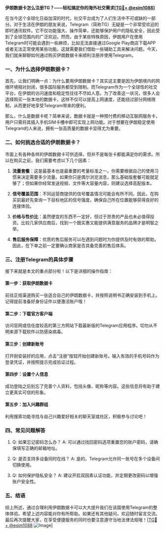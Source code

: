 **伊朗数据卡怎么注册TG？——轻松搞定你的海外社交需求[[TG💪+ @esim1088](https://t.me/s/esim1088)]**

在当今这个全球化日益加深的时代，社交平台成为了人们生活中不可或缺的一部分。对于生活在伊朗的朋友来说，Telegram（简称TG）无疑是一个非常受欢迎的即时通讯软件。它不仅功能强大、操作简单，还能够保护用户的隐私安全，因此受到了全球范围内的广泛欢迎。然而，由于某些特殊原因，伊朗用户在使用Telegram时可能会遇到一些麻烦，比如无法直接通过Google Play商店下载APP或者无法正常使用某些功能。这就需要我们借助一些辅助工具来解决问题。今天，我们就来聊聊如何通过购买伊朗数据卡来顺利注册并使用Telegram。

### 一、为什么选择伊朗数据卡？

首先，让我们明确一点：为什么要用伊朗数据卡？其实这主要是因为伊朗境内的网络环境相对封闭，很多国际服务都受到限制。而Telegram作为一个全球性的社交平台，在伊朗的访问速度和稳定性往往不尽如人意。为了改善这一状况，很多人会选择购买一张本地的数据卡，这样不仅可以提高上网速度，还能绕过部分网络限制，从而更好地享受Telegram带来的便利。

那么，什么是数据卡呢？简单来说，数据卡就是一种预付费的移动互联网服务卡，用户只需将其插入手机SIM卡槽中即可实现上网功能。对于想要在伊朗稳定使用Telegram的人来说，拥有一张高质量的数据卡显得尤为重要。

### 二、如何挑选合适的伊朗数据卡？

市面上有各种各样的伊朗数据卡可供选择，但并不是每张卡都能满足你的需求。所以在购买之前，我们需要考虑以下几个因素：

1. **流量套餐**：这是最基本也是最重要的考量标准之一。你需要根据自己的使用习惯来决定需要多少流量。如果你只是偶尔浏览消息，那么基础版套餐可能就足够了；但如果你经常发送视频、文件等大容量内容，则建议选择高配版本。

2. **信号覆盖范围**：不同运营商提供的信号覆盖情况可能会有所不同。因此，在购买前最好先查询一下目标地区的信号强度，确保自己所在位置能够获得良好的连接体验。

3. **价格与性价比**：虽然便宜的东西不一定好，但过于昂贵的产品也未必值得投资。比较几家供应商后，找到一个既实惠又能提供满意服务的品牌才是明智之举。

4. **售后服务保障**：优质的售后服务可以在遇到问题时为你提供及时有效的帮助。因此，在下单之前一定要确认商家是否具备完善的售后体系。

### 三、注册Telegram的具体步骤

接下来就是本文的重点部分啦！以下是详细的操作指南：

#### 第一步：获取伊朗数据卡
前往正规渠道购买一张适合自己的伊朗数据卡，并按照说明书正确安装到手机上。记得提前准备好身份证件以便激活账户哦！

#### 第二步：下载官方客户端
访问官网或信任度较高的第三方网站下载最新版的Telegram应用程序。切勿从不明来源下载软件以防感染病毒。

#### 第三步：创建新账号
打开刚安装好的应用，点击“注册”按钮开始创建新账号。输入有效的手机号码作为登录凭证，并按照提示完成验证过程。

#### 第四步：设置个人信息
成功登陆之后别忘了完善个人资料，包括头像、昵称等内容。这些信息将有助于建立更真实可信的形象。

#### 第五步：加入兴趣群组
利用搜索功能寻找与自己兴趣爱好相关的聊天室或社区，积极参与讨论吧！

### 四、常见问题解答

1. Q: 如果忘记密码怎么办？
   A: 可以通过找回密码选项重置您的账户密码，请确保填写正确的邮箱地址。

2. Q: 是否支持多设备同时在线？
   A: 是的，Telegram允许同一账号在多个设备间切换使用。

3. Q: 如何保护隐私安全？
   A: 建议开启双因素认证功能，并定期更改密码以增强账户安全性。

### 五、结语

综上所述，通过合理利用伊朗数据卡可以大大提升我们在该国使用Telegram的整体体验。希望上述内容能对你有所帮助。如果还有其他疑问，欢迎随时留言交流。最后再次提醒大家，在享受便捷服务的同时也要注意遵守当地法律法规哦！[[TG💪+ @esim1088](https://t.me/s/esim1088) ![Image](https://i.postimg.cc/4NQfJmqS/Snipaste-2025-05-13-00-14-12.png)]